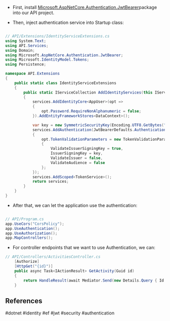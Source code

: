 * First, install [Microsoft.AspNetCore.Authentication.JwtBearer](https://www.nuget.org/packages/Microsoft.AspNetCore.Authentication.JwtBearer)package into our API project.

* Then, inject authentication service into Startup class:

``` c#

// API/Extensions/IdentityServiceExtensions.cs
using System.Text;
using API.Services;
using Domain;
using Microsoft.AspNetCore.Authentication.JwtBearer;
using Microsoft.IdentityModel.Tokens;
using Persistence;

namespace API.Extensions
{
    public static class IdentityServiceExtensions
    {
        public static IServiceCollection AddIdentityServices(this IServiceCollection services, IConfiguration config)
        {
            services.AddIdentityCore<AppUser>(opt =>
            {
                opt.Password.RequireNonAlphanumeric = false;
            }).AddEntityFrameworkStores<DataContext>();

            var key = new SymmetricSecurityKey(Encoding.UTF8.GetBytes("+L*S3kXbsvTj=W8%3r4Y+zXfBbL^vB#_Q%*Qfh=p6-9+ZC#MT7gJ7-F=9&q!?#k@"));
            services.AddAuthentication(JwtBearerDefaults.AuthenticationScheme).AddJwtBearer(opt =>
            {
                opt.TokenValidationParameters = new TokenValidationParameters
                {
                    ValidateIssuerSigningKey = true,
                    IssuerSigningKey = key,
                    ValidateIssuer = false,
                    ValidateAudience = false
                };
            });
            services.AddScoped<TokenService>();
            return services;
        }
    }
}
```

* After that, we can let the application use the authentication:
``` c#

// API/Program.cs
app.UseCors("CorsPolicy");
app.UseAuthentication();
app.UseAuthorization();
app.MapControllers();
```

* For controller endpoints that we want to use Authentication, we can:
``` c#
// API/Controllers/ActivitiesController.cs
    [Authorize]
    [HttpGet("{id}")]
    public async Task<IActionResult> GetActivity(Guid id)
    {
        return HandleResult(await Mediator.Send(new Details.Query { Id = id }));
    }
```
## References

#dotnet #identity #ef #jwt #security #authentication

